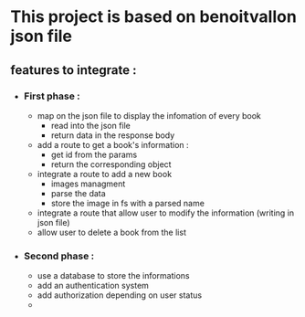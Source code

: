 # This project is based on benoitvallon json file

## features to integrate :

- ### First phase :
  - map on the json file to display the infomation of every book
    - read into the json file
    - return data in the response body
  - add a route to get a book's information :
    - get id from the params
    - return the corresponding object
  - integrate a route to add a new book
    - images managment
    - parse the data
    - store the image in fs with a parsed name
  - integrate a route that allow user to modify the information (writing in json file)
  - allow user to delete a book from the list
- ### Second phase :
  - use a database to store the informations
  - add an authentication system
  - add authorization depending on user status
  -

